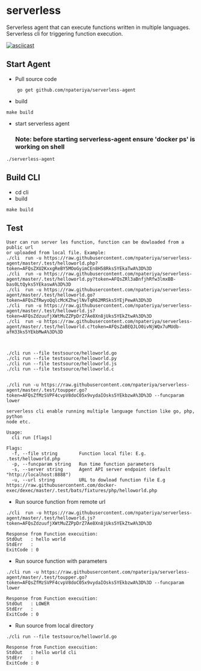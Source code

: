 # serverless
Serverless agent that can execute functions written in multiple languages. 
Serverless cli for triggering function execution.

[![asciicast](https://asciinema.org/a/7uozu03v844frxn3xpnvxm53u.png)](https://asciinema.org/a/7uozu03v844frxn3xpnvxm53u)

## Start Agent
- Pull source code 
```
    go get github.com/npateriya/serverless-agent
```
- build 
```
make build
```

- start serverless agent
  ### Note: before starting serverless-agent ensure 'docker ps' is working on shell ###
```
./serverless-agent
```

## Build CLI
- cd cli
- build 
```
make build
```

## Test
```
User can run server les function, function can be dowloaded from a public url 
or uploaded from local file. Example:
./cli  run -u https://raw.githubusercontent.com/npateriya/serverless-agent/master/.test/helloworld.php?token=AFQsZXU2KxxgReBY5MOoGyimCEn8H58Rks5YEkaTwA%3D%3D
./cli  run -u https://raw.githubusercontent.com/npateriya/serverless-agent/master/.test/helloworld.py?token=AFQsZRl3aBnfjhRfw3lmxBB-bas0LtQyks5YEkaswA%3D%3D
./cli  run -u https://raw.githubusercontent.com/npateriya/serverless-agent/master/.test/helloworld.go?token=AFQsZfRwyoQqlcMcKZhwjlNvTqR62MRSks5YEjPewA%3D%3D
./cli  run -u https://raw.githubusercontent.com/npateriya/serverless-agent/master/.test/helloworld.js?token=AFQsZdzuufjXWtMuZZPpDrZ7Ae8Xn8jUks5YEkZtwA%3D%3D
./cli  run -u https://raw.githubusercontent.com/npateriya/serverless-agent/master/.test/helloworld.c?token=AFQsZaBEQJLO0ivNjWQx7uMUdb-afH33ks5YEkbMwA%3D%3D



./cli run --file testsource/helloworld.go
./cli run --file testsource/helloworld.py
./cli run --file testsource/helloworld.js
./cli run --file testsource/helloworld.c


./cli run -u https://raw.githubusercontent.com/npateriya/serverless-agent/master/.test/toupper.go?token=AFQsZfMzSVPF4cvpV8doC05x9vydaIOsks5YEkbzwA%3D%3D --funcparam lower

serverless cli enable running multiple language function like go, php, python 
node etc.

Usage:
  cli run [flags]

Flags:
  -f, --file string        Function local file: E.g. .test/helloworld.php
  -p, --funcparam string   Run time function parameters
  -s, --server string      Agent API server endpoint (default "http://localhost:8888")
  -u, --url string         URL to dowload function file E.g https://raw.githubusercontent.com/docker-exec/dexec/master/.test/bats/fixtures/php/helloworld.php
```

- Run source function from remote url
```
./cli  run -u https://raw.githubusercontent.com/npateriya/serverless-agent/master/.test/helloworld.js?token=AFQsZdzuufjXWtMuZZPpDrZ7Ae8Xn8jUks5YEkZtwA%3D%3D

Response from Function execuition:
StdOut   : hello world
StdErr   :  
ExitCode : 0 
```

- Run source function with parameters
```
./cli run -u https://raw.githubusercontent.com/npateriya/serverless-agent/master/.test/toupper.go?token=AFQsZfMzSVPF4cvpV8doC05x9vydaIOsks5YEkbzwA%3D%3D --funcparam lower

Response from Function execuition:
StdOut   : LOWER
StdErr   :  
ExitCode : 0 
```

- Run source from local directory
```
./cli run --file testsource/helloworld.go

Response from Function execuition:
StdOut   : hello world cli
StdErr   :  
ExitCode : 0 
```

